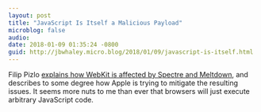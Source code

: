 ```yaml
---
layout: post
title: "JavaScript Is Itself a Malicious Payload"
microblog: false
audio: 
date: 2018-01-09 01:35:24 -0800
guid: http://jbwhaley.micro.blog/2018/01/09/javascript-is-itself.html
---
```

Filip Pizlo [explains how WebKit is affected by Spectre and Meltdown](https://webkit.org/blog/8048/what-spectre-and-meltdown-mean-for-webkit/), and describes to some degree how Apple is trying to mitigate the resulting issues. It seems more nuts to me than ever that browsers will just execute arbitrary JavaScript code.
